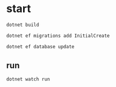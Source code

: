 # start

```bash
dotnet build
```

```bash
dotnet ef migrations add InitialCreate
```

```bash
dotnet ef database update
```

## run

```bash
dotnet watch run
```

